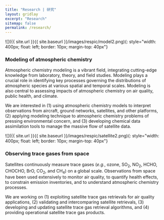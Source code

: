 ```yaml
---
title: "Research | 研究"
layout: gridlay
excerpt: "Research"
sitemap: false
permalink: /research/
---
```


<div class="row">
<div class="col-sm-5 clearfix">

![]({{ site.url }}{{ site.baseurl }}/images/respic/model2.png){: style="width: 400px; float: left; border: 10px; margin-top: 40px"}
</div>

<div class="col-sm-7 clearfix">
<h3>Modeling of atmospheric chemistry</h3>  

Atmospheric chemistry modeling is a vibrant field, integrating cutting-edge knowledge from laboratory, theory, and field studies.
Modeling plays a crucial role in identifying key processes governing the distributions of atmospheric species at various spatial and temporal scales.
Modeling is also central to assessing impacts of atmospheric chemistry on air quality, public health, and climate.

We are interested in (1) using atmospheric chemistry models to interpret observations from aircraft, ground networks, satellites, and other platforms,
(2) applying modeling technique to atmospheric chemistry problems of pressing environmental concern, and
(3) developing chemical data assimilation tools to manage the massive flow of satellite data.
  
</div>
</div>

<div class="row">
<div class="col-sm-5 clearfix">

![]({{ site.url }}{{ site.baseurl }}/images/respic/satellite2.png){: style="width: 400px; float: left; border: 10px; margin-top: 40px"}
</div>

<div class="col-sm-7 clearfix">
<h3>Observing trace gases from space</h3>  
Satellites continuously measure trace gases (<i>e.g.</i>, ozone, SO<sub>2</sub>, NO<sub>2</sub>, 
HCHO, CHOCHO, BrO, CO<sub>2</sub>, and CH<sub>4</sub>) on a global scale. Observations from space have been used extensively to monitor air quality, 
to quantify health effects, to constrain emission inventories, and to understand atmospheric chemistry processes.

We are working on (1) exploiting satellite trace gas retrievals for air quality applications,
(2) validating and intercomparing satellite retrievals,
(3) developing and updating satellite trace gas retrieval algorithms, and
(4) providing operational satellite trace gas products.  
  
</div>
</div>

